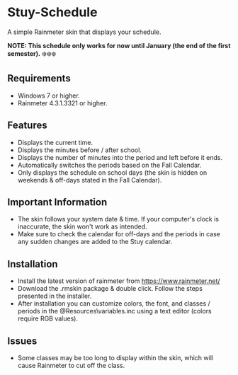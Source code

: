 # Stuy-Schedule
A simple Rainmeter skin that displays your schedule.  

**NOTE: This schedule only works for now until January (the end of the first semester).** :snowflake::snowflake::snowflake:

## Requirements
- Windows 7 or higher.
- Rainmeter 4.3.1.3321 or higher. 

## Features
- Displays the current time.
- Displays the minutes before / after school.
- Displays the number of minutes into the period and left before it ends. 
- Automatically switches the periods based on the Fall Calendar.
- Only displays the schedule on school days (the skin is hidden on weekends & off-days stated in the Fall Calendar).

## Important Information
- The skin follows your system date & time. If your computer's clock is inaccurate, the skin won't work as intended. 
- Make sure to check the calendar for off-days and the periods in case any sudden changes are added to the Stuy calendar. 

## Installation
- Install the latest version of rainmeter from https://www.rainmeter.net/
- Download the .rmskin package & double click. Follow the steps presented in the installer.
- After installation you can customize colors, the font, and classes / periods in the @Resources\variables.inc using a text editor (colors require RGB values).

## Issues 
- Some classes may be too long to display within the skin, which will cause Rainmeter to cut off the class. 



